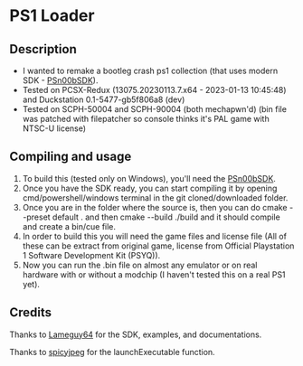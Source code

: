 # PS1 Loader

## Description

- I wanted to remake a bootleg crash ps1 collection (that uses modern SDK - [PSn00bSDK](https://github.com/Lameguy64/PSn00bSDK)).
- Tested on PCSX-Redux (13075.20230113.7.x64 - 2023-01-13 10:45:48) and Duckstation 0.1-5477-gb5f806a8 (dev)
- Tested on SCPH-50004 and SCPH-90004 (both mechapwn'd) (bin file was patched with filepatcher so console thinks it's PAL game with NTSC-U license)

## Compiling and usage

1. To build this (tested only on Windows), you'll need the [PSn00bSDK](https://github.com/Lameguy64/PSn00bSDK/blob/master/doc/installation.md).
2. Once you have the SDK ready, you can start compiling it by opening cmd/powershell/windows terminal in the git cloned/downloaded folder.
3. Once you are in the folder where the source is, then you can do cmake --preset default . and then cmake --build ./build and it should compile and create a bin/cue file.
4. In order to build this you will need the game files and license file (All of these can be extract from original game, license from Official Playstation 1 Software Development Kit (PSYQ)).
5. Now you can run the .bin file on almost any emulator or on real hardware with or without a modchip (I haven't tested this on a real PS1 yet).

## Credits

Thanks to [Lameguy64](https://github.com/Lameguy64) for the SDK, examples, and documentations.

Thanks to [spicyjpeg](https://github.com/spicyjpeg) for the launchExecutable function.
